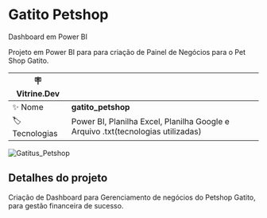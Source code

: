 # Gatito Petshop
Dashboard em Power BI

Projeto em Power BI para para criação de Painel de Negócios para o Pet Shop Gatito.

| :placard: Vitrine.Dev |     |
| -------------  | --- |
| :sparkles: Nome        | **gatito_petshop**
| :label: Tecnologias | Power BI, Planilha Excel, Planilha Google e Arquivo .txt(tecnologias utilizadas)

<!-- Inserir imagem com a #vitrinedev ao final do link -->

![Gatitus_Petshop](https://github.com/rgrAndrade/gatito_petshop/assets/104234513/09ce4a45-b910-41d7-a796-fc91eba72a1b#vitrinedev)


## Detalhes do projeto

Criação de Dashboard para Gerenciamento de negócios do Petshop Gatito, para gestão financeira de sucesso.
